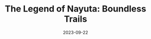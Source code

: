 ---
title: 'The Legend of Nayuta: Boundless Trails'
tags:
  - platform_switch
  - genre_rpg
note: 'Deluxe Edition'
physical: true
digital: false
guide: false
pending: true
date: 2023-09-22
---
